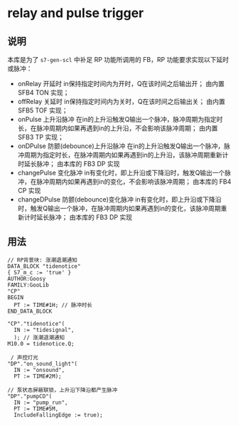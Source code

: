 # relay and pulse trigger

## 说明

本库是为了 `s7-gen-scl` 中补足 RP 功能所调用的 FB，RP 功能要求实现以下延时或脉冲：

- onRelay 开延时
  in保持指定时间内为开时，Q在该时间之后输出开；
  由内置 SFB4 TON 实现；
- offRelay 关延时
  in保持指定时间内为关时，Q在该时间之后输出关；
  由内置 SFB5 TOF 实现；
- onPulse 上升沿脉冲
  在in的上升沿触发Q输出一个脉冲，脉冲周期为指定时长，在脉冲周期内如果再遇到in的上升沿，不会影响该脉冲周期；
  由内置 SFB3 TP 实现；
- onDPulse 防颤(debounce)上升沿脉冲
  在in的上升沿触发Q输出一个脉冲，脉冲周期为指定时长，在脉冲周期内如果再遇到in的上升沿，该脉冲周期重新计时延长脉冲；
  由本库的 FB3 DP 实现
- changePulse 变化脉冲
  in有变化时，即上升沿或下降沿时，触发Q输出一个脉冲，在脉冲周期内如果再遇到in的变化，不会影响该脉冲周期；
  由本库的 FB4 CP 实现
- changeDPulse 防颤(debounce)变化脉冲
  in有变化时，即上升沿或下降沿时，触发Q输出一个脉冲，在脉冲周期内如果再遇到in的变化，该脉冲周期重新计时延长脉冲；
  由本库的 FB3 DP 实现

## 用法

```SCL
// RP背景块: 涨潮退潮通知
DATA_BLOCK "tidenotice"
{ S7_m_c := 'true' }
AUTHOR:Goosy
FAMILY:GooLib
"CP"
BEGIN
  PT := TIME#1H; // 脉冲时长
END_DATA_BLOCK

"CP"."tidenotice"(
  IN := "tidesignal",
  ); // 涨潮退潮通知
M10.0 = tidenotice.Q;

 / 声控灯光
"DP"."on_sound_light"(
  IN := "onsound",
  PT := TIME#2M);

// 泵状态屏蔽联锁，上升沿下降沿都产生脉冲
"DP"."pumpCD"(
  IN := "pump_run",
  PT := TIME#5M,
  IncludeFallingEdge := true);
```
